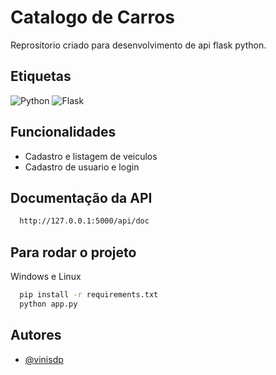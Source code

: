 
# Catalogo de Carros

Reprositorio criado para desenvolvimento de api flask python.




## Etiquetas

![Python](https://img.shields.io/badge/python-%14354C.svg?style=for-the-badge&logo=python&logoColor=white)
![Flask](https://img.shields.io/badge/Flask-000000?style=for-the-badge&logo=flask&logoColor=white)



## Funcionalidades

- Cadastro e listagem de veiculos
- Cadastro de usuario e login


## Documentação da API


```bash
  http://127.0.0.1:5000/api/doc
```
## Para rodar o projeto


Windows e Linux

```bash
  pip install -r requirements.txt
  python app.py
```
    
## Autores

- [@vinisdp](https://www.github.com/vinisdp)


